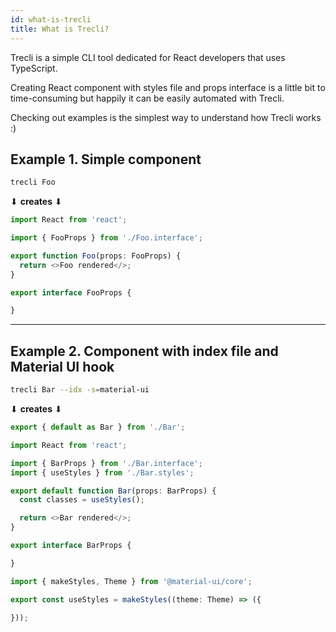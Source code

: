 ```yaml
---
id: what-is-trecli
title: What is Trecli?
---
```


Trecli is a simple CLI tool dedicated for React developers that uses TypeScript.

Creating React component with styles file and props interface is a little bit to time-consuming but happily it can be easily automated with Trecli.

Checking out examples is the simplest way to understand how Trecli works :)

<!-- prettier-ignore-start -->

## Example 1. Simple component

```bash
trecli Foo
```

⬇ **creates** ⬇

```typescript title="Foo.tsx"
import React from 'react';

import { FooProps } from './Foo.interface';

export function Foo(props: FooProps) {
  return <>Foo rendered</>;
}
```

```typescript title="Foo.interface.ts"
export interface FooProps {

}
```

---

## Example 2. Component with index file and Material UI hook

```bash
trecli Bar --idx -s=material-ui
```

⬇ **creates** ⬇

```typescript title="index.ts"
export { default as Bar } from './Bar';
```

```typescript title="Bar.tsx"
import React from 'react';

import { BarProps } from './Bar.interface';
import { useStyles } from './Bar.styles';

export default function Bar(props: BarProps) {
  const classes = useStyles();

  return <>Bar rendered</>;
}
```

```typescript title="Bar.interface.ts"
export interface BarProps {

}
```

```typescript title="Bar.styles.ts"
import { makeStyles, Theme } from '@material-ui/core';

export const useStyles = makeStyles((theme: Theme) => ({

}));
```

<!-- prettier-ignore-end -->
